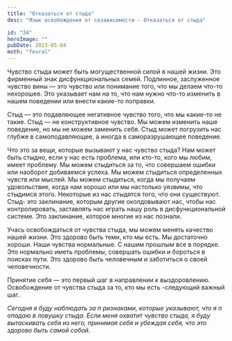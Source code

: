 ```yaml
---
title: "Отказаться от стыда"
desc: "Язык освобождения от созависимости - Отказаться от стыда"

id: "34"
heroImage: ""
pubDate: 2023-05-04
moth: "fevral"
---
```


Чувство стыда может быть могущественной силой в нашей жизни. Это фирменный
знак дисфункциональных семей. Подлинное, заслуженное чувство вины — это
чувство или понимание того, что мы делаем что-то нехорошее. Это указывает нам
на то, что нам нужно что-то изменить в нашем поведении или внести какие-то
поправки.

Стыд — это подавляющее негативное чувство того, что мы какие-то не такие. Стыд
— не конструктивное чувство. Мы можем изменить наше поведение, но мы не можем
заменить себя. Стыд может погрузить нас глубже в самоподавляющее, а иногда в
саморазрушающее поведение.

Что это за вещи, которые вызывают у нас чувство стыда? Нам может быть стыдно,
если у нас есть проблема, или кто-то, кого мы любим, имеет проблему. Мы можем
стыдиться за то, что совершаем ошибки или наоборот добиваемся успеха. Мы можем
стыдиться определенных чувств или мыслей. Мы можем стыдиться, когда мы
получаем удовольствие, когда нам хорошо или мы настолько уязвимы, что стыдимся
этого. Некоторые из нас стыдятся того, что они существуют. Стыд- это
заклинание, которым другие околдовывают нас, чтобы нас контролировать,
заставлять нас играть нашу роль в дисфункциональной системе. Это заклинание,
которое многие из нас познали.

Учась освобождаться от чувства стыда, мы можем менять качество нашей жизни.
Это здорово быть теми, кто мы есть. Мы достаточно хороши. Наши чувства
нормальные. С нашим прошлым все в порядке. Это нормально иметь проблемы,
совершать ошибки и бороться в поисках пути. Это здорово быть человечным и
заботиться о своей человечности.

Принятие себя — это первый шаг в направлении к выздоровлению. Освобождение от
чувства стыда за то, кто мы есть -следующий важный шаг.

_Сегодня_ _я_ _буду_ _наблюдать_ _за_ _п_ _ризнаками,_ _которые_ _указывают,_
_что_ _я_ _п_ _опадаю_ _в_ _ловушку_ _стыда._ _Если_ _меня_ _охватит_
_чувство_ _стыда,_ _я_ _буду_ _вытаскивать_ _себя_ _из_ _него,_ _принимая_
_себя_ _и_ _убеждая_ _себя,_ _что_ _это_ _здорово_ _быть_ _самой_ _собой._
